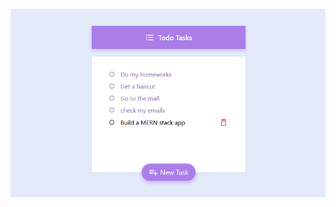 
![image](https://raw.githubusercontent.com/MassiiNechiche/TodoApp-Mongo_Express_React_NodeJS-/main/Todo.png)
